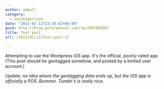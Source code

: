 ```yaml
---
author: awball
category:
  - uncategorized
date: "2011-01-12T23:38:42+00:00"
guid: http://blog.polarweasel.com/?p=2607082907
title: Test post
url: /2011/01/12/test-post-2/

---
```

Attempting to use the Wordpress iOS app. It's the official, poorly-rated app.
(This post should be geotagged somehow, and posted by a limited user account.)

_Update: no idea where the geotagging data ends up, but the iOS app is officially a POS. Bummer. Tumblr's is really nice._

